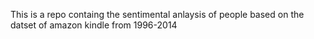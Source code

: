 This is a repo containg the sentimental anlaysis of people based on the datset of amazon kindle from 1996-2014

